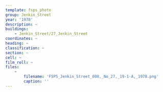 ```yaml
---
template: fsps_photo
group: Jenkin_Street
year: '1978'
description: ~
buildings:
    - Jenkin_Street/27_Jenkin_Street
coordinates: ~
heading: ~
classification: ~
section: ~
cell: ~
film_roll: ~
files:
    -
        filename: 'FSPS_Jenkin_Street_008,_No_27,_19-1-A,_1978.png'
        caption: ''
---
```


